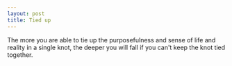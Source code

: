 ```yaml
---
layout: post
title: Tied up
---
```


The more you are able to tie up the purposefulness and sense of life and reality in a single knot, the deeper you will fall if you can't keep the knot tied together.